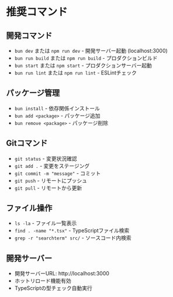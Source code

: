 # 推奨コマンド

## 開発コマンド
- `bun dev` または `npm run dev` - 開発サーバー起動 (localhost:3000)
- `bun run build` または `npm run build` - プロダクションビルド
- `bun start` または `npm start` - プロダクションサーバー起動
- `bun run lint` または `npm run lint` - ESLintチェック

## パッケージ管理
- `bun install` - 依存関係インストール
- `bun add <package>` - パッケージ追加
- `bun remove <package>` - パッケージ削除

## Gitコマンド
- `git status` - 変更状況確認
- `git add .` - 変更をステージング
- `git commit -m "message"` - コミット
- `git push` - リモートにプッシュ
- `git pull` - リモートから更新

## ファイル操作
- `ls -la` - ファイル一覧表示
- `find . -name "*.tsx"` - TypeScriptファイル検索
- `grep -r "searchterm" src/` - ソースコード内検索

## 開発サーバー
- 開発サーバーURL: http://localhost:3000
- ホットリロード機能有効
- TypeScriptの型チェック自動実行